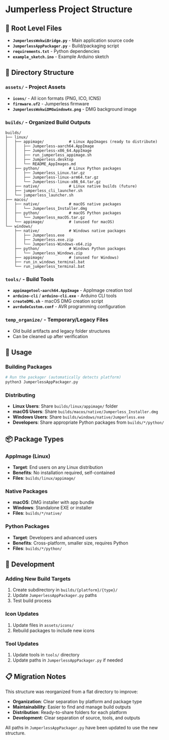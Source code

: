 # Jumperless Project Structure

## 📁 **Root Level Files**
- **`JumperlessWokwiBridge.py`** - Main application source code
- **`JumperlessAppPackager.py`** - Build/packaging script
- **`requirements.txt`** - Python dependencies
- **`example_sketch.ino`** - Example Arduino sketch

## 📁 **Directory Structure**

### `assets/` - Project Assets
- **`icons/`** - All icon formats (PNG, ICO, ICNS)
- **`firmware.uf2`** - Jumperless firmware
- **`JumperlessWokwiDMGwindow4x.png`** - DMG background image

### `builds/` - Organized Build Outputs
```
builds/
├── linux/
│   ├── appimage/           # Linux AppImages (ready to distribute)
│   │   ├── Jumperless-aarch64.AppImage
│   │   ├── Jumperless-x86_64.AppImage
│   │   ├── run_jumperless_appimage.sh
│   │   ├── Jumperless.desktop
│   │   └── README_AppImages.md
│   ├── python/             # Linux Python packages
│   │   ├── Jumperless_Linux.tar.gz
│   │   ├── Jumperless-linux-arm64.tar.gz
│   │   └── Jumperless-linux-x86_64.tar.gz
│   ├── native/             # Linux native builds (future)
│   ├── jumperless_cli_launcher.sh
│   └── jumperless_launcher.sh
├── macos/
│   ├── native/             # macOS native packages
│   │   └── Jumperless_Installer.dmg
│   ├── python/             # macOS Python packages
│   │   └── Jumperless_macOS.tar.gz
│   └── appimage/           # (unused for macOS)
└── windows/
    ├── native/             # Windows native packages
    │   ├── Jumperless.exe
    │   ├── Jumperless.exe.zip
    │   └── Jumperless-Windows-x64.zip
    ├── python/             # Windows Python packages
    │   └── Jumperless_Windows.zip
    ├── appimage/           # (unused for Windows)
    ├── run_in_windows_terminal.bat
    └── run_jumperless_terminal.bat
```

### `tools/` - Build Tools
- **`appimagetool-aarch64.AppImage`** - AppImage creation tool
- **`arduino-cli`** / **`arduino-cli.exe`** - Arduino CLI tools
- **`createDMG.sh`** - macOS DMG creation script
- **`avrdudeCustom.conf`** - AVR programming configuration

### `temp_organize/` - Temporary/Legacy Files
- Old build artifacts and legacy folder structures
- Can be cleaned up after verification

## 🚀 **Usage**

### Building Packages
```bash
# Run the packager (automatically detects platform)
python3 JumperlessAppPackager.py
```

### Distributing
- **Linux Users**: Share `builds/linux/appimage/` folder
- **macOS Users**: Share `builds/macos/native/Jumperless_Installer.dmg`
- **Windows Users**: Share `builds/windows/native/Jumperless.exe`
- **Developers**: Share appropriate Python packages from `builds/*/python/`

## 📦 **Package Types**

### AppImage (Linux)
- **Target**: End users on any Linux distribution
- **Benefits**: No installation required, self-contained
- **Files**: `builds/linux/appimage/`

### Native Packages
- **macOS**: DMG installer with app bundle
- **Windows**: Standalone EXE or installer
- **Files**: `builds/*/native/`

### Python Packages
- **Target**: Developers and advanced users
- **Benefits**: Cross-platform, smaller size, requires Python
- **Files**: `builds/*/python/`

## 🔧 **Development**

### Adding New Build Targets
1. Create subdirectory in `builds/{platform}/{type}/`
2. Update `JumperlessAppPackager.py` paths
3. Test build process

### Icon Updates
1. Update files in `assets/icons/`
2. Rebuild packages to include new icons

### Tool Updates
1. Update tools in `tools/` directory
2. Update paths in `JumperlessAppPackager.py` if needed

## 📋 **Migration Notes**

This structure was reorganized from a flat directory to improve:
- **Organization**: Clear separation by platform and package type
- **Maintainability**: Easier to find and manage build outputs
- **Distribution**: Ready-to-share folders for each platform
- **Development**: Clear separation of source, tools, and outputs

All paths in `JumperlessAppPackager.py` have been updated to use the new structure. 